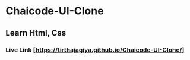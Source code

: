 # Chaicode-UI-Clone
## Learn Html, Css

### Live Link [https://tirthajagiya.github.io/Chaicode-UI-Clone/]

